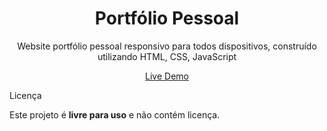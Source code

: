 <!DOCTYPE html>
<html>
<body>
<div align="center">
<h1>Portfólio Pessoal</h1>

<p>Website portfólio pessoal responsivo para todos dispositivos, construído utilizando HTML, CSS, JavaScript</p>

<a href="https://portfoliojandermelo.netlify.app/">Live Demo</a>

</div>
Licença

Este projeto é **livre para uso** e não contém licença.
</body>
</html>